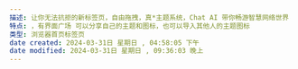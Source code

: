 ```yaml
---
描述: 让你无法抗拒的新标签页，自由拖拽，真*主题系统，Chat AI 带你畅游智慧网络世界
特点: ，有界面广场 可以分享自己的主题和图标，也可以导入其他人的主题图标
类型: 浏览器首页标签页
date created: 2024-03-31日 星期日 , 04:58:05 下午
date modified: 2024-03-31日 星期日 , 09:36:03 晚上
---
```

